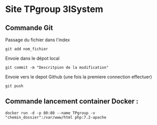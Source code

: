 # Site TPgroup 3ISystem
###

## Commande Git
Passage du fichier dans l'index
```
git add nom_fichier
```

Envoie dans le dépot local
```
git commit -m "Descritpion de la modification"
```

Envoie vers le depot Github (une fois la premiere connection effectuer)
```
git push
```

###
## Commande lancement container Docker :
```
docker run -d -p 80:80 --name TPgroup -v "chemin_dossier":/var/www/html php:7.2-apache
```
###